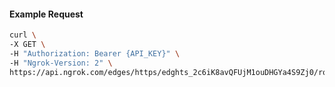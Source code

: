 <!-- Code generated for API Clients. DO NOT EDIT. -->

#### Example Request

```bash
curl \
-X GET \
-H "Authorization: Bearer {API_KEY}" \
-H "Ngrok-Version: 2" \
https://api.ngrok.com/edges/https/edghts_2c6iK8avQFUjM1ouDHGYa4S9Zj0/routes/edghtsrt_2c6iK3sfMwC9koqGt4IfY7VKbJi/websocket_tcp_converter
```
